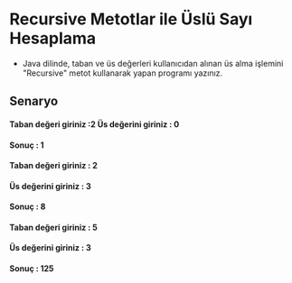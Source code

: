 # Recursive Metotlar ile Üslü Sayı Hesaplama
- Java dilinde, taban ve üs değerleri kullanıcıdan alınan üs alma işlemini "Recursive" metot kullanarak yapan programı yazınız.

## Senaryo

####  Taban değeri giriniz :2 Üs değerini giriniz : 0
#### Sonuç : 1
#### Taban değeri giriniz : 2
#### Üs değerini giriniz : 3
#### Sonuç : 8
#### Taban değeri giriniz : 5
#### Üs değerini giriniz : 3
#### Sonuç : 125